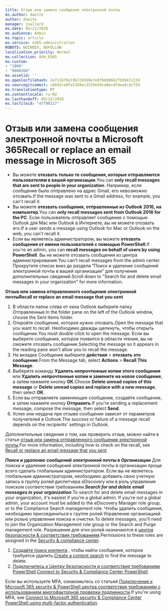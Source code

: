 ```yaml
---
title: Отзыв или замена сообщения электронной почты
ms.author: daeite
author: daeite
manager: joallard
ms.date: 04/21/2020
ms.audience: Admin
ms.topic: article
ms.service: o365-administration
ROBOTS: NOINDEX, NOFOLLOW
localization_priority: Normal
ms.collection: Adm_O365
ms.custom:
- "1860"
- "9000260"
ms.assetid: ''
ms.openlocfilehash: 2e711679e7db7293d9e7e6f68d0662f03047c23d
ms.sourcegitcommit: c6692ce0fa1358ec3529e59ca0ecdfdea4cdc759
ms.translationtype: MT
ms.contentlocale: ru-RU
ms.lasthandoff: 09/15/2020
ms.locfileid: "47799217"
---
```

# <a name="recall-or-replace-an-email-message-in-microsoft-365"></a><span data-ttu-id="5440e-102">Отзыв или замена сообщения электронной почты в Microsoft 365</span><span class="sxs-lookup"><span data-stu-id="5440e-102">Recall or replace an email message in Microsoft 365</span></span>

- <span data-ttu-id="5440e-103">Вы можете **отозвать только те сообщения, которые отправляются пользователям в вашей организации**.</span><span class="sxs-lookup"><span data-stu-id="5440e-103">You can **only recall messages that are sent to people in your organization**.</span></span> <span data-ttu-id="5440e-104">Например, если сообщение было отправлено на адрес Gmail, его невозможно отозвать.</span><span class="sxs-lookup"><span data-stu-id="5440e-104">If the message was sent to a Gmail address, for example, you can't recall it.</span></span>
- <span data-ttu-id="5440e-105">Вы можете **отозвать сообщения, отправленные из Outlook 2016, на компьютер**.</span><span class="sxs-lookup"><span data-stu-id="5440e-105">You can **only recall messages sent from Outlook 2016 for the PC**.</span></span> <span data-ttu-id="5440e-106">Если пользователь отправляет сообщение с помощью Outlook для Mac или Outlook в Интернете, вы не можете отозвать его.</span><span class="sxs-lookup"><span data-stu-id="5440e-106">If a user sends a message using Outlook for Mac or Outlook on the web, you can't recall it.</span></span>
- <span data-ttu-id="5440e-107">Если вы являетесь администратором, вы можете **отозвать сообщения от имени пользователей с помощью PowerShell**.</span><span class="sxs-lookup"><span data-stu-id="5440e-107">If you're an admin, you can **recall messages on behalf of users by using PowerShell**.</span></span> <span data-ttu-id="5440e-108">Вы не можете отозвать сообщения из центра администрирования.</span><span class="sxs-lookup"><span data-stu-id="5440e-108">You can't recall messages from the admin center.</span></span> <span data-ttu-id="5440e-109">Прокрутите список вниз до раздела "Поиск и удаление сообщений электронной почты в вашей организации" для получения дополнительных сведений.</span><span class="sxs-lookup"><span data-stu-id="5440e-109">Scroll down to "Search for and delete email messages in your organization" for more information.</span></span>

<span data-ttu-id="5440e-110">**Отзыв или замена отправленного сообщения электронной почты**</span><span class="sxs-lookup"><span data-stu-id="5440e-110">**Recall or replace an email message that you sent**</span></span>

1. <span data-ttu-id="5440e-111">В области папок слева от окна Outlook выберите папку Отправленные.</span><span class="sxs-lookup"><span data-stu-id="5440e-111">In the folder pane on the left of the Outlook window, choose the Sent Items folder.</span></span>
2. <span data-ttu-id="5440e-112">Откройте сообщение, которое нужно отозвать.</span><span class="sxs-lookup"><span data-stu-id="5440e-112">Open the message that you want to recall.</span></span> <span data-ttu-id="5440e-113">Необходимо дважды щелкнуть, чтобы открыть сообщение.</span><span class="sxs-lookup"><span data-stu-id="5440e-113">You must double-click to open the message.</span></span> <span data-ttu-id="5440e-114">Если вы выберете сообщение, которое появится в области чтения, вы не сможете отозвать сообщение.</span><span class="sxs-lookup"><span data-stu-id="5440e-114">Selecting the message so it appears in the reading pane won't allow you to recall the message.</span></span>
3. <span data-ttu-id="5440e-115">На вкладке Сообщение выберите **действия**  >  **отозвать это сообщение**.</span><span class="sxs-lookup"><span data-stu-id="5440e-115">From the Message tab, select **Actions** > **Recall This Message**.</span></span>
4. <span data-ttu-id="5440e-116">Выберите команду **Удалить непрочтенные копии этого сообщения** или **Удалить непрочтенные копии и замените на новое сообщение**, а затем нажмите кнопку **ОК**.</span><span class="sxs-lookup"><span data-stu-id="5440e-116">Choose **Delete unread copies of this message** or **Delete unread copies and replace with a new message**, then select **OK**.</span></span>
5. <span data-ttu-id="5440e-117">Если вы отправляете заменяющее сообщение, создайте сообщение, а затем нажмите кнопку **Отправить**.</span><span class="sxs-lookup"><span data-stu-id="5440e-117">If you're sending a replacement message, compose the message, then select **Send**.</span></span>
6. <span data-ttu-id="5440e-118">Успех или неудача при отзыве сообщения зависит от параметров получателей в Outlook.</span><span class="sxs-lookup"><span data-stu-id="5440e-118">The success or failure of a message recall depends on the recipients' settings in Outlook.</span></span>

<span data-ttu-id="5440e-119">Дополнительные сведения о том, как проверить отзыв, можно найти в статье [отзыв или замена отправленного сообщения электронной почты](https://support.office.com/article/35027f88-d655-4554-b4f8-6c0729a723a0).</span><span class="sxs-lookup"><span data-stu-id="5440e-119">For more information, including how to check on the recall, see [Recall or replace an email message that you sent](https://support.office.com/article/35027f88-d655-4554-b4f8-6c0729a723a0).</span></span>

<span data-ttu-id="5440e-120">***Поиск и удаление сообщений электронной почты в Организации*** Для поиска и удаления сообщений электронной почты в организации проще всего сделать глобальным администратором. Если вы не являетесь глобальным администратором, необходимо добавить свою учетную запись в группу ролей диспетчера eDiscovery или в роль управления поиском соответствия требованиям.</span><span class="sxs-lookup"><span data-stu-id="5440e-120">***Search for and delete email messages in your organization*** To search for and delete email messages in your organization, it's easiest if you're a global admin. If you're not a global admin, your account must be added to the eDiscovery Manager role group, or to the Compliance Search management role.</span></span> <span data-ttu-id="5440e-121">Чтобы удалить сообщения, необходимо присоединиться к группе ролей Управление организацией или ролью управления поиска и очистки.</span><span class="sxs-lookup"><span data-stu-id="5440e-121">To delete messages, you'll need to join the Organization Management role group or the Search and Purge management role.</span></span> <span data-ttu-id="5440e-122">Разрешения для этих ролей назначаются в [центре безопасности & соответствия требованиям](https://protection.office.com/).</span><span class="sxs-lookup"><span data-stu-id="5440e-122">Permissions to these roles are assigned in the [Security & compliance center](https://protection.office.com/).</span></span>

1. <span data-ttu-id="5440e-123">[Создайте поиск контента](https://docs.microsoft.com/microsoft-365/compliance/content-search) , чтобы найти сообщение, которое требуется удалить.</span><span class="sxs-lookup"><span data-stu-id="5440e-123">[Create a content search](https://docs.microsoft.com/microsoft-365/compliance/content-search) to find the message to delete.</span></span>
2. <span data-ttu-id="5440e-124">[Подключитесь к Центру безопасности и соответствия требованиям PowerShell](https://docs.microsoft.com/powershell/exchange/office-365-scc/connect-to-scc-powershell/connect-to-scc-powershell?view=exchange-ps).</span><span class="sxs-lookup"><span data-stu-id="5440e-124">[Connect to Security & Compliance Center PowerShell](https://docs.microsoft.com/powershell/exchange/office-365-scc/connect-to-scc-powershell/connect-to-scc-powershell?view=exchange-ps).</span></span> 

<span data-ttu-id="5440e-125">Если вы используете MFA, ознакомьтесь со статьей [Подключение к Microsoft 365 security & PowerShell центра соответствия требованиям с использованием многофакторной проверки подлинности](https://docs.microsoft.com/powershell/exchange/office-365-scc/connect-to-scc-powershell/mfa-connect-to-scc-powershell?view=exchange-ps).</span><span class="sxs-lookup"><span data-stu-id="5440e-125">If you're using MFA, see [Connect to Microsoft 365 security & Compliance Center PowerShell using multi-factor authentication](https://docs.microsoft.com/powershell/exchange/office-365-scc/connect-to-scc-powershell/mfa-connect-to-scc-powershell?view=exchange-ps).</span></span> 
